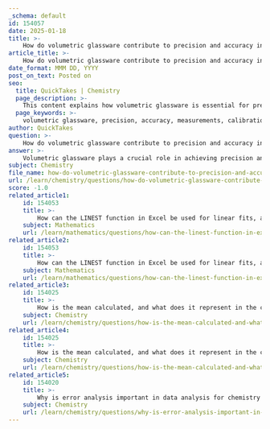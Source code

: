 ```yaml
---
_schema: default
id: 154057
date: 2025-01-18
title: >-
    How do volumetric glassware contribute to precision and accuracy in measurements?
article_title: >-
    How do volumetric glassware contribute to precision and accuracy in measurements?
date_format: MMM DD, YYYY
post_on_text: Posted on
seo:
  title: QuickTakes | Chemistry
  page_description: >-
    This content explains how volumetric glassware is essential for precision and accuracy in measurements, especially in quantitative chemical analysis, highlighting aspects like calibration, error minimization, and measurement techniques.
  page_keywords: >-
    volumetric glassware, precision, accuracy, measurements, calibration standards, systematic errors, random errors, endpoint determination, titrations, chemical analysis
author: QuickTakes
question: >-
    How do volumetric glassware contribute to precision and accuracy in measurements?
answer: >-
    Volumetric glassware plays a crucial role in achieving precision and accuracy in measurements, particularly in quantitative chemical analysis such as titrations. Here are several ways in which volumetric glassware contributes to these aspects:\n\n1. **Calibration Standards**: Standard volumetric glassware is certified by manufacturers through calibration against procedures traceable to the National Institute of Standards and Technology (NIST). This ensures that the volume measurements are reliable and consistent, which is essential for accurate results.\n\n2. **Minimization of Systematic Errors**: In titration experiments, systematic errors can arise from various sources, including the purity of reagents and the visual determination of endpoints. Volumetric glassware, when properly calibrated, minimizes these systematic errors. For instance, the calibration of a burette or pipette can significantly reduce the uncertainty in the volume delivered.\n\n3. **Precision in Measurement**: The precision of volumetric glassware is often indicated by the number of significant figures it can reliably measure. For example, a burette may deliver a volume of 15.67 ± 0.03 mL, which reflects a precision of three significant figures. This level of precision is critical in experiments where small differences in concentration can lead to different conclusions.\n\n4. **Random Error Considerations**: While systematic errors can be minimized through calibration, random errors are inherent in any measurement process. The precision of volumetric glassware is primarily affected by random errors in readings. For example, when using a burette, two readings are taken to determine the volume delivered, and the difficulty in visually estimating the volume can introduce additional random error.\n\n5. **Endpoint Determination in Titrations**: In titrations, the visual determination of the endpoint is a significant source of error. The difference between the equivalence point and the measured endpoint (titration error) can lead to inaccuracies. However, using high-quality volumetric glassware can help ensure that the volume of titrant delivered is as accurate as possible, thereby reducing the impact of this error.\n\n6. **Measurement Techniques**: The use of volumetric glassware is a fundamental measurement technique in chemistry. It allows for the precise measurement of liquid volumes, which is essential for accurate calculations in various analyses, including volumetric and gravimetric methods.\n\n7. **Instrument Calibration**: Regular calibration of volumetric glassware and balances used in experiments is essential to maintain accuracy. Calibration checks using registered calibration masses help ensure that the measurements remain within acceptable limits.\n\nIn summary, volumetric glassware contributes significantly to the precision and accuracy of measurements in chemical analysis by providing reliable calibration, minimizing systematic errors, and allowing for precise volume measurements. Proper use and maintenance of this glassware are essential for achieving high-quality experimental results.
subject: Chemistry
file_name: how-do-volumetric-glassware-contribute-to-precision-and-accuracy-in-measurements.md
url: /learn/chemistry/questions/how-do-volumetric-glassware-contribute-to-precision-and-accuracy-in-measurements
score: -1.0
related_article1:
    id: 154053
    title: >-
        How can the LINEST function in Excel be used for linear fits, and what does its output indicate?
    subject: Mathematics
    url: /learn/mathematics/questions/how-can-the-linest-function-in-excel-be-used-for-linear-fits-and-what-does-its-output-indicate
related_article2:
    id: 154053
    title: >-
        How can the LINEST function in Excel be used for linear fits, and what does its output indicate?
    subject: Mathematics
    url: /learn/mathematics/questions/how-can-the-linest-function-in-excel-be-used-for-linear-fits-and-what-does-its-output-indicate
related_article3:
    id: 154025
    title: >-
        How is the mean calculated, and what does it represent in the context of error analysis?
    subject: Chemistry
    url: /learn/chemistry/questions/how-is-the-mean-calculated-and-what-does-it-represent-in-the-context-of-error-analysis
related_article4:
    id: 154025
    title: >-
        How is the mean calculated, and what does it represent in the context of error analysis?
    subject: Chemistry
    url: /learn/chemistry/questions/how-is-the-mean-calculated-and-what-does-it-represent-in-the-context-of-error-analysis
related_article5:
    id: 154020
    title: >-
        Why is error analysis important in data analysis for chemistry experiments?
    subject: Chemistry
    url: /learn/chemistry/questions/why-is-error-analysis-important-in-data-analysis-for-chemistry-experiments
---
```


&nbsp;